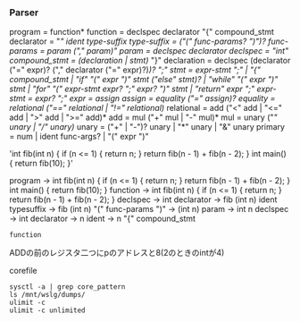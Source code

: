 ### Parser

program    = function*
function   = declspec declarator "{" compound_stmt
    declarator = "*" ident type-suffix
        type-suffix = ("(" func-params? ")")?
        func-params = param ("," param)"
        param = declspec declarator
            declspec = "int"
compound_stmt = (declaration | stmt)* "}"
    declaration = declspec (declarator ("=" expr)? ("," declarator ("=" expr)?)*)? ";"
stmt    = expr-stmt ";"
        | "{" compound_stmt 
        | "if" "(" expr ")" stmt ("else" stmt)?
        | "while" "(" expr ")" stmt
        | "for" "(" expr-stmt expr? ";" expr? ")" stmt
        | "return" expr ";"
expr-stmt = expr? ";"
expr       = assign
assign     = equality ("=" assign)?
equality   = relational ("==" relational | "!=" relational)*
relational = add ("<" add | "<=" add | ">" add | ">=" add)*
add        = mul ("+" mul | "-" mul)*
mul        = unary ("*" unary | "/" unary)*
unary      = ("+" | "-")? unary
             | "*" unary
             | "&" unary
primary    = num 
             | ident func-args?
             | "(" expr ")"

'int fib(int n) { if (n <= 1) { return n; } return fib(n - 1) + fib(n - 2); } int main() { return fib(10); }'


program -> int fib(int n) { if (n <= 1) { return n; } return fib(n - 1) + fib(n - 2); } int main() { return fib(10); }
    function -> int fib(int n) { if (n <= 1) { return n; } return fib(n - 1) + fib(n - 2); }
        declspec -> int
        declarator -> fib (int n)
            ident typesuffix -> fib (int n)
                "(" func-params ")" -> (int n)
                    param -> int n
                        declspec -> int
                        declarator -> n
                            ident -> n
        "{"
        compound_stmt
            
        
    function

ADDの前のレジスタ二つにpのアドレスと8(2のときのintが4)

corefile
```
sysctl -a | grep core_pattern
ls /mnt/wslg/dumps/
ulimit -c 
ulimit -c unlimited 
```